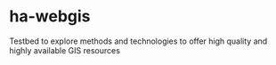 # ha-webgis
Testbed to explore methods and technologies to offer high quality and highly available GIS resources
